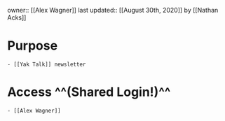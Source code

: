 owner:: [[Alex Wagner]]
last updated:: [[August 30th, 2020]] by [[Nathan Acks]]
# Purpose
    - [[Yak Talk]] newsletter
# Access ^^(Shared Login!)^^
    - [[Alex Wagner]]
